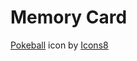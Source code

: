 # Memory Card

<a target="_blank" href="https://icons8.com/icon/eQoYCq7PgMch/pokeball">Pokeball</a> icon by <a target="_blank" href="https://icons8.com">Icons8</a>
